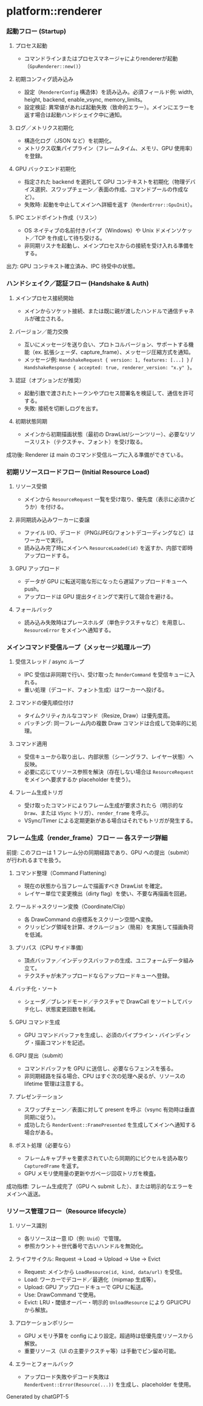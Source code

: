 # platform::renderer

### 起動フロー (Startup)
1. プロセス起動
   - コマンドラインまたはプロセスマネージャによりrendererが起動（`GpuRenderer::new()`）

2. 初期コンフィグ読み込み
   - 設定（`RendererConfig` 構造体）を読み込み。必須フィールド例: width, height, backend, enable_vsync, memory_limits。
   - 設定検証: 異常値があれば起動失敗（致命的エラー）。メインにエラーを返す場合は起動ハンドシェイク中に通知。

3. ログ／メトリクス初期化
   - 構造化ログ（JSON など）を初期化。
   - メトリクス収集パイプライン（フレームタイム、メモリ、GPU 使用率）を登録。

4. GPU バックエンド初期化
   - 指定された backend を選択して GPU コンテキストを初期化（物理デバイス選択、スワップチェーン／表面の作成、コマンドプールの作成など）。
   - 失敗時: 起動を中止してメインへ詳細を返す（`RenderError::GpuInit`）。

5. IPC エンドポイント作成（リスン）
   - OS ネイティブの名前付きパイプ（Windows）や Unix ドメインソケット／TCP を作成して待ち受ける。
   - 非同期リスナを起動し、メインプロセスからの接続を受け入れる準備をする。

出力: GPU コンテキスト確立済み、IPC 待受中の状態。

### ハンドシェイク／認証フロー (Handshake & Auth)

1. メインプロセス接続開始
   - メインからソケット接続、または既に親が渡したハンドルで通信チャネルが確立される。

2. バージョン／能力交換
   - 互いにメッセージを送り合い、プロトコルバージョン、サポートする機能（ex. 拡張シェーダ、capture_frame）、メッセージ圧縮方式を通知。
   - メッセージ例: `HandshakeRequest { version: 1, features: [...] }` / `HandshakeResponse { accepted: true, renderer_version: "x.y" }`。

3. 認証（オプションだが推奨）
   - 起動引数で渡されたトークンやプロセス間署名を検証して、通信を許可する。
   - 失敗: 接続を切断しログを出す。

4. 初期状態同期
   - メインから初期描画状態（最初の DrawList/シーンツリー）、必要なリソースリスト（テクスチャ、フォント）を受け取る。

成功後: Renderer は main のコマンド受信ループに入る準備ができている。

### 初期リソースロードフロー (Initial Resource Load)

1. リソース受領
   - メインから `ResourceRequest` 一覧を受け取り、優先度（表示に必須かどうか）を付ける。

2. 非同期読み込みワーカーに委譲
   - ファイル I/O、デコード（PNG/JPEG/フォントデコーディングなど）はワーカーで実行。
   - 読み込み完了時にメインへ `ResourceLoaded(id)` を返すか、内部で即時アップロードする。

3. GPU アップロード
   - データが GPU に転送可能な形になったら遅延アップロードキューへ push。
   - アップロードは GPU 提出タイミングで実行して競合を避ける。

4. フォールバック
   - 読み込み失敗時はプレースホルダ（単色テクスチャなど）を用意し、`ResourceError` をメインへ通知する。


### メインコマンド受信ループ（メッセージ処理ループ）

1. 受信スレッド / async ループ
   - IPC 受信は非同期で行い、受け取った `RenderCommand` を受信キューに入れる。
   - 重い処理（デコード、フォント生成）はワーカーへ投げる。

2. コマンドの優先順位付け
   - タイムクリティカルなコマンド（Resize, Draw）は優先度高。
   - バッチング: 同一フレーム内の複数 Draw コマンドは合成して効率的に処理。

3. コマンド適用
   - 受信キューから取り出し、内部状態（シーングラフ、レイヤー状態）へ反映。
   - 必要に応じてリソース参照を解決（存在しない場合は `ResourceRequest` をメインへ要求するか placeholder を使う）。

4. フレーム生成トリガ
   - 受け取ったコマンドによりフレーム生成が要求されたら（明示的な `Draw`、または `VSync` トリガ）、`render_frame` を呼ぶ。
   - VSync/Timer による定期更新がある場合はそれでもトリガが発生する。

### フレーム生成（render_frame）フロー — 各ステージ詳細

前提: このフローは 1 フレーム分の同期経路であり、GPU への提出（submit）が行われるまでを扱う。

1. コマンド整理（Command Flattening）
   - 現在の状態から当フレームで描画すべき DrawList を確定。
   - レイヤー単位で変更検出（dirty flag）を使い、不要な再描画を回避。

2. ワールド→スクリーン変換（Coordinate/Clip）
   - 各 DrawCommand の座標系をスクリーン空間へ変換。
   - クリッピング領域を計算、オクルージョン（簡易）を実施して描画負荷を低減。

3. プリパス（CPU サイド準備）
   - 頂点バッファ／インデックスバッファの生成、ユニフォームデータ組み立て。
   - テクスチャが未アップロードならアップロードキューへ登録。

4. バッチ化・ソート
   - シェーダ／ブレンドモード／テクスチャで DrawCall をソートしてバッチ化し、状態変更回数を削減。

5. GPU コマンド生成
   - GPU コマンドバッファを生成し、必須のパイプライン・バインディング・描画コマンドを記述。

6. GPU 提出（submit）
   - コマンドバッファを GPU に送信し、必要ならフェンスを張る。
   - 非同期経路を採る場合、CPU はすぐ次の処理へ戻るが、リソースの lifetime 管理は注意する。

7. プレゼンテーション
   - スワップチェーン／表面に対して present を呼ぶ（vsync 有効時は垂直同期に従う）。
   - 成功したら `RenderEvent::FramePresented` を生成してメインへ通知する場合がある。

8. ポスト処理（必要なら）
   - フレームキャプチャを要求されていたら同期的にピクセルを読み取り `CapturedFrame` を返す。
   - GPU メモリ使用量の更新やガベージ回収トリガを検査。

成功指標: フレーム生成完了（GPU へ submit した）、または明示的なエラーをメインへ返送。

### リソース管理フロー（Resource lifecycle）

1. リソース識別
   - 各リソースは一意 ID（例: `Uuid`）で管理。
   - 参照カウント＋世代番号で古いハンドルを無効化。

2. ライフサイクル: Request → Load → Upload → Use → Evict
   - Request: メインから `LoadResource(id, kind, data/url)` を受信。
   - Load: ワーカーでデコード／最適化（mipmap 生成等）。
   - Upload: GPU アップロードキューで GPU に転送。
   - Use: DrawCommand で使用。
   - Evict: LRU・閾値オーバー・明示的 `UnloadResource` により GPU/CPU から解放。

3. アロケーションポリシー
   - GPU メモリ予算を config により設定。超過時は低優先度リソースから解放。
   - 重要リソース（UI の主要テクスチャ等）は手動でピン留め可能。

4. エラーとフォールバック
   - アップロード失敗やデコード失敗は `RenderEvent::Error(Resource(...))` を生成し、placeholder を使用。

Generated by chatGPT-5